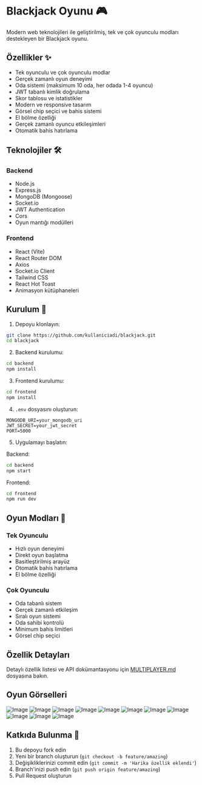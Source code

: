 # Blackjack Oyunu 🎮

Modern web teknolojileri ile geliştirilmiş, tek ve çok oyunculu modları destekleyen bir Blackjack oyunu.

## Özellikler ✨

- Tek oyunculu ve çok oyunculu modlar
- Gerçek zamanlı oyun deneyimi
- Oda sistemi (maksimum 10 oda, her odada 1-4 oyuncu)
- JWT tabanlı kimlik doğrulama
- Skor tablosu ve istatistikler
- Modern ve responsive tasarım
- Görsel chip seçici ve bahis sistemi
- El bölme özelliği
- Gerçek zamanlı oyuncu etkileşimleri
- Otomatik bahis hatırlama

## Teknolojiler 🛠

### Backend

- Node.js
- Express.js
- MongoDB (Mongoose)
- Socket.io
- JWT Authentication
- Cors
- Oyun mantığı modülleri

### Frontend

- React (Vite)
- React Router DOM
- Axios
- Socket.io Client
- Tailwind CSS
- React Hot Toast
- Animasyon kütüphaneleri

## Kurulum 🚀

1. Depoyu klonlayın:

```bash
git clone https://github.com/kullaniciadi/blackjack.git
cd blackjack
```

2. Backend kurulumu:

```bash
cd backend
npm install
```

3. Frontend kurulumu:

```bash
cd frontend
npm install
```

4. `.env` dosyasını oluşturun:

```env
MONGODB_URI=your_mongodb_uri
JWT_SECRET=your_jwt_secret
PORT=5000
```

5. Uygulamayı başlatın:

Backend:

```bash
cd backend
npm start
```

Frontend:

```bash
cd frontend
npm run dev
```

## Oyun Modları 🎲

### Tek Oyunculu

- Hızlı oyun deneyimi
- Direkt oyun başlatma
- Basitleştirilmiş arayüz
- Otomatik bahis hatırlama
- El bölme özelliği

### Çok Oyunculu

- Oda tabanlı sistem
- Gerçek zamanlı etkileşim
- Sıralı oyun sistemi
- Oda sahibi kontrolü
- Minimum bahis limitleri
- Görsel chip seçici

## Özellik Detayları

Detaylı özellik listesi ve API dokümantasyonu için [MULTIPLAYER.md](./MULTIPLAYER.md) dosyasına bakın.

## Oyun Görselleri
![Image](https://github.com/user-attachments/assets/451e715c-d897-4e2a-b7ef-6446e8fe58aa)
![Image](https://github.com/user-attachments/assets/e772cb9c-8b26-46d2-9343-52859b752555)
![Image](https://github.com/user-attachments/assets/a944163c-25f5-4a35-8dae-76a02b1dab6e)
![Image](https://github.com/user-attachments/assets/64ec6796-0493-4cc9-9f00-2d286f57b9b2)
![Image](https://github.com/user-attachments/assets/397cc641-bbb1-4540-8807-1f3ca7829f96)
![Image](https://github.com/user-attachments/assets/f1a008f1-0c0b-4305-bd86-bed2a9bb3e84)
![Image](https://github.com/user-attachments/assets/df69c6ad-117a-4f5d-8028-7fc1d4989507)
![Image](https://github.com/user-attachments/assets/43946260-1cb6-4ec9-9b76-5b0a604e6aca)
![Image](https://github.com/user-attachments/assets/65b332cb-e65c-4dc8-831a-b157ccbe0477)
![Image](https://github.com/user-attachments/assets/ba21a9e4-08fb-46cf-912a-1496de172a6a)
![Image](https://github.com/user-attachments/assets/2d1e5a1a-285c-4308-8611-ceb44edb7d06)

## Katkıda Bulunma 🤝

1. Bu depoyu fork edin
2. Yeni bir branch oluşturun (`git checkout -b feature/amazing`)
3. Değişikliklerinizi commit edin (`git commit -m 'Harika özellik eklendi'`)
4. Branch'inizi push edin (`git push origin feature/amazing`)
5. Pull Request oluşturun
